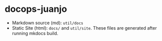 # docops-juanjo

* Markdown source (md): ```util/docs```
* Static Site (html): ```docs/``` and ```util/site```. These files are generated after running mkdocs build.

